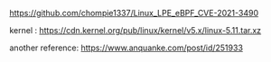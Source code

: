 https://github.com/chompie1337/Linux_LPE_eBPF_CVE-2021-3490

kernel : https://cdn.kernel.org/pub/linux/kernel/v5.x/linux-5.11.tar.xz

another reference: https://www.anquanke.com/post/id/251933
